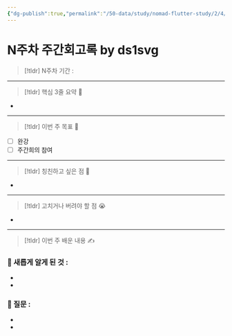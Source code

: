 ```yaml
---
{"dg-publish":true,"permalink":"/50-data/study/nomad-flutter-study/2/4/"}
---
```


# N주차 주간회고록 by ds1svg

> [!tldr] N주차
> 기간 : 

---

> [!tldr]  핵심 3줄 요약 💖
- 

---

> [!tldr]  이번 주 목표 🎯
- [ ] 완강
- [ ] 주간희의 참여

---

> [!tldr] 칭친하고 싶은 점 👏
- 

---

> [!tldr] 고치거나 버려야 할 점 😭
- 

---

> [!tldr]  이번 주 배운 내용 ✍️

### 🤩 새롭게 알게 된 것 :
- 
- 

### 🤔 질문 :
- 
- 


